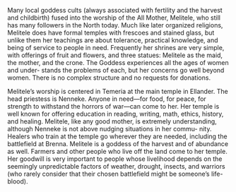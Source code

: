 Many local goddess cults (always associated with fertility and the harvest and childbirth) fused into the worship of the All Mother, Melitele, who still has many followers in the North today. Much like later organized religions, Melitele does have formal temples with frescoes and stained glass, but unlike them her teachings are about tolerance, practical knowledge, and being of service to people in need. Frequently her shrines are very simple, with offerings of fruit and flowers, and three statues: Melitele as the maid, the mother, and the crone. The Goddess experiences all the ages of women and under- stands the problems of each, but her concerns go well beyond women. There is no complex structure and no requests for donations.

Melitele’s worship is centered in Temeria at the main temple in Ellander. The head priestess is Nenneke. Anyone in need—for food, for peace, for strength to withstand the horrors of war—can come to her. Her temple is well known for offering education in reading, writing, math, ethics, history, and healing. Melitele, like any good mother, is extremely understanding, although Nenneke is not above nudging situations in her commu- nity. Healers who train at the temple go wherever they are needed, including the battlefield at Brenna. Melitele is a goddess of the harvest and of abundance as well. Farmers and other people who live off the land come to her temple. Her goodwill is very important to people whose livelihood depends on the seemingly unpredictable factors of weather, drought, insects, and warriors (who rarely consider that their chosen battlefield might be someone’s life-blood).